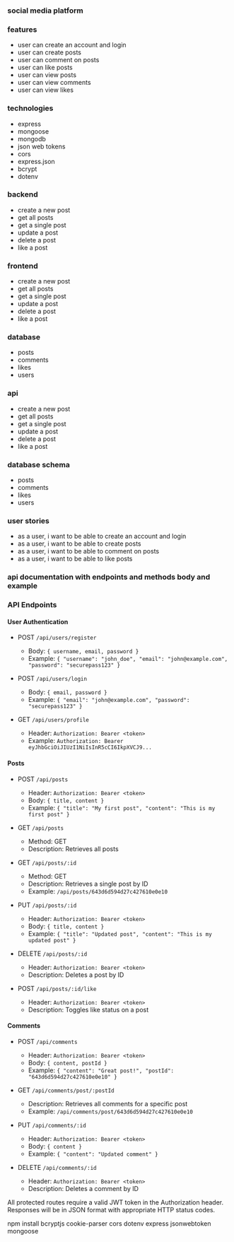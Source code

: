 ### social media platform

### features

- user can create an account and login
- user can create posts
- user can comment on posts
- user can like posts
- user can view posts
- user can view comments
- user can view likes

### technologies

- express
- mongoose
- mongodb
- json web tokens
- cors
- express.json
- bcrypt
- dotenv

### backend

- create a new post
- get all posts
- get a single post
- update a post
- delete a post
- like a post

### frontend

- create a new post
- get all posts
- get a single post
- update a post
- delete a post
- like a post

### database

- posts
- comments
- likes
- users

### api

- create a new post
- get all posts
- get a single post
- update a post
- delete a post
- like a post

### database schema

- posts
- comments
- likes
- users

### user stories

- as a user, i want to be able to create an account and login
- as a user, i want to be able to create posts
- as a user, i want to be able to comment on posts
- as a user, i want to be able to like posts

### api documentation with endpoints and methods body and example

### API Endpoints

#### User Authentication

- POST `/api/users/register`

  - Body: `{ username, email, password }`
  - Example: `{ "username": "john_doe", "email": "john@example.com", "password": "securepass123" }`
- POST `/api/users/login`

  - Body: `{ email, password }`
  - Example: `{ "email": "john@example.com", "password": "securepass123" }`
- GET `/api/users/profile`

  - Header: `Authorization: Bearer <token>`
  - Example: `Authorization: Bearer eyJhbGciOiJIUzI1NiIsInR5cCI6IkpXVCJ9...`

#### Posts

- POST `/api/posts`

  - Header: `Authorization: Bearer <token>`
  - Body: `{ title, content }`
  - Example: `{ "title": "My first post", "content": "This is my first post" }`
- GET `/api/posts`

  - Method: GET
  - Description: Retrieves all posts
- GET `/api/posts/:id`

  - Method: GET
  - Description: Retrieves a single post by ID
  - Example: `/api/posts/643d6d594d27c427610e0e10`
- PUT `/api/posts/:id`

  - Header: `Authorization: Bearer <token>`
  - Body: `{ title, content }`
  - Example: `{ "title": "Updated post", "content": "This is my updated post" }`
- DELETE `/api/posts/:id`

  - Header: `Authorization: Bearer <token>`
  - Description: Deletes a post by ID
- POST `/api/posts/:id/like`

  - Header: `Authorization: Bearer <token>`
  - Description: Toggles like status on a post

#### Comments

- POST `/api/comments`

  - Header: `Authorization: Bearer <token>`
  - Body: `{ content, postId }`
  - Example: `{ "content": "Great post!", "postId": "643d6d594d27c427610e0e10" }`
- GET `/api/comments/post/:postId`

  - Description: Retrieves all comments for a specific post
  - Example: `/api/comments/post/643d6d594d27c427610e0e10`
- PUT `/api/comments/:id`

  - Header: `Authorization: Bearer <token>`
  - Body: `{ content }`
  - Example: `{ "content": "Updated comment" }`
- DELETE `/api/comments/:id`

  - Header: `Authorization: Bearer <token>`
  - Description: Deletes a comment by ID

All protected routes require a valid JWT token in the Authorization header.
Responses will be in JSON format with appropriate HTTP status codes.


npm install bcryptjs cookie-parser cors dotenv express jsonwebtoken mongoose

